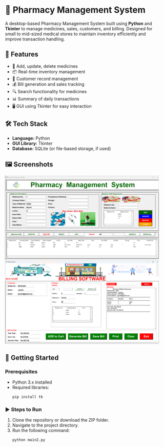 # 💊 Pharmacy Management System

A desktop-based Pharmacy Management System built using **Python** and **Tkinter** to manage medicines, sales, customers, and billing. Designed for small to mid-sized medical stores to maintain inventory efficiently and improve transaction handling.

## 📌 Features

- 🧾 Add, update, delete medicines
- 📦 Real-time inventory management
- 👤 Customer record management
- 💰 Bill generation and sales tracking
- 🔍 Search functionality for medicines
- 📊 Summary of daily transactions
- 🖥️ GUI using Tkinter for easy interaction

## 🛠️ Tech Stack

- **Language:** Python
- **GUI Library:** Tkinter
- **Database:** SQLite (or file-based storage, if used)

## 🖼️ Screenshots

![Home Screen](ScreenShots/pharmacy.png)
![Billing Page](ScreenShots/Billing.png)

## 🚀 Getting Started

### Prerequisites

- Python 3.x installed  
- Required libraries:
  ```bash
  pip install tk

### ▶️ Steps to Run

1. Clone the repository or download the ZIP folder.
2. Navigate to the project directory.
3. Run the following command:
   ```bash
   python main2.py
